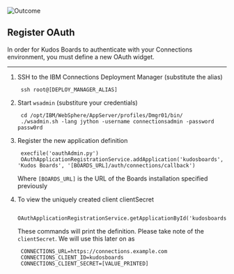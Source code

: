 ![Outcome](/assets/connections/auth.png)


## Register OAuth
In order for Kudos Boards to authenticate with your Connections environment, you must define a new OAuth widget.

---

1. SSH to the IBM Connections Deployment Manager (substitute the alias)

        ssh root@[DEPLOY_MANAGER_ALIAS]

1. Start `wsadmin` (substiture your credentials)

        cd /opt/IBM/WebSphere/AppServer/profiles/Dmgr01/bin/
        ./wsadmin.sh -lang jython -username connectionsadmin -password passw0rd

1. Register the new application definition

        execfile('oauthAdmin.py')
        OAuthApplicationRegistrationService.addApplication('kudosboards', 'Kudos Boards', '[BOARDS_URL]/auth/connections/callback')

    Where `[BOARDS_URL]` is the URL of the Boards installation specified previously


1. To view the uniquely created client clientSecret

        OAuthApplicationRegistrationService.getApplicationById('kudosboards')


    These commands will print the definition. Please take note of the `clientSecret`.  We will use this later on as

        CONNECTIONS_URL=https://connections.example.com
        CONNECTIONS_CLIENT_ID=kudosboards
        CONNECTIONS_CLIENT_SECRET=[VALUE_PRINTED]
